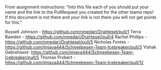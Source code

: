 From assignment instructions: 
"Into this file each of you should put your name and the link to the PullRequest you 
created for the other teams repo! If this document is not there and your link is not 
there you will not get points for this."

Russell Johnson - https://github.com/nmedari/Drahtesel/pull/1
Terra Bawden - https://github.com/nmedari/Drahtesel/pull/4
Rachel Phillips - https://github.com/nmedari/Drahtesel/pull/5
Nicholas Fontes - https://github.com/jmjava444/Schneebesen-Team-Icebreaker/pull/3
Yishak Gebrehiwot- https://github.com/jmjava444/Schneebesen-Team-Icebreaker/pull/5
Thomas Probert - https://github.com/jmjava444/Schneebesen-Team-Icebreaker/pull/12
